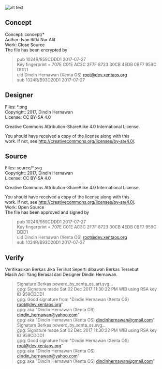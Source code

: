 ![alt text][logo]

[logo]: https://raw.githubusercontent.com/xentaos/kesenian/master/project/design/mini-label-sticker/powerd_by_xenta_os.png "Logo Title Text 2"
[logo]: https://raw.githubusercontent.com/xentaos/kesenian/master/project/design/mini-label-sticker/powerd_by_xenta_os_art.png "Logo Title Text 2"
## Concept
Concept: concept/*  
Author: Ivan Rifki Nur Alif  
Work: Close Source  
The file has been encrypted by  
> pub   1024R/959CDDD1 2017-07-27  
>       Key fingerprint = 707E C01E AC3C 2F7F 8723  30CB 4EDB 0BF7 959C DDD1  
> uid                  Dindin Hernawan (Xenta OS) <root@dev.xentaos.org>  
> sub   1024R/B93D20D1 2017-07-27  

## Designer
Files: *.png  
Copyright: 2017, Dindin Hernawan  
License: CC BY-SA 4.0  

Creative Commons Attribution-ShareAlike 4.0 International License.

You should have received a copy of the license along with this  
work. If not, see <http://creativecommons.org/licenses/by-sa/4.0/>.

## Source
Files: source/*.svg  
Copyright: 2017, Dindin Hernawan  
License: CC BY-SA 4.0  

Creative Commons Attribution-ShareAlike 4.0 International License.

You should have received a copy of the license along with this  
work. If not, see <http://creativecommons.org/licenses/by-sa/4.0/>.  
Work: Open Source  
The file has been approved and signed by  
> pub   1024R/959CDDD1 2017-07-27  
>       Key fingerprint = 707E C01E AC3C 2F7F 8723  30CB 4EDB 0BF7 959C DDD1  
> uid                  Dindin Hernawan (Xenta OS) <root@dev.xentaos.org>  
> sub   1024R/B93D20D1 2017-07-27  


## Verify
Verifikasikan Berkas Jika Terlihat Seperti dibawah Berkas Tersebut  
Masih Asli Yang Berasal dari Designer Dindin Hernawan.  
>  Signature Berkas powerd_by_xenta_os_art.svg...  
> gpg: Signature made Sat 02 Dec 2017 11:30:22 PM WIB using RSA key ID 959CDDD1  
> gpg: Good signature from "Dindin Hernawan (Xenta OS) <root@dev.xentaos.org>"  
> gpg:                 aka "Dindin Hernawan (Xenta OS) <dindin_hernawan@yahoo.com>"  
> gpg:                 aka "Dindin Hernawan (Xenta OS) <dindinhernawan@gmail.com>"  
>  Signature Berkas powerd_by_xenta_os.svg...  
> gpg: Signature made Sat 02 Dec 2017 11:30:22 PM WIB using RSA key ID 959CDDD1  
> gpg: Good signature from "Dindin Hernawan (Xenta OS) <root@dev.xentaos.org>"  
> gpg:                 aka "Dindin Hernawan (Xenta OS) <dindin_hernawan@yahoo.com>"  
> gpg:                 aka "Dindin Hernawan (Xenta OS) <dindinhernawan@gmail.com>"  
